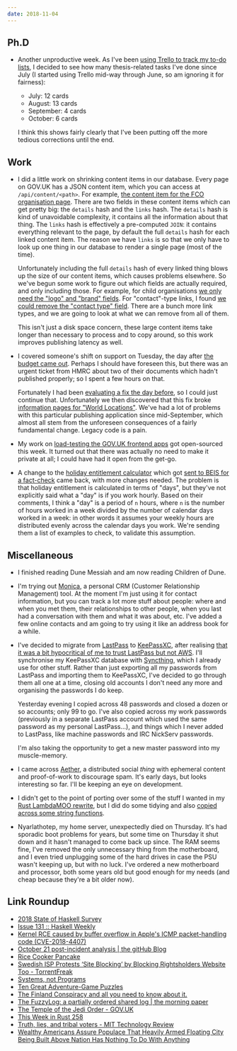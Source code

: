 ```yaml
---
date: 2018-11-04
---
```


## Ph.D

* Another unproductive week.  As I've been [using Trello to track my
  to-do lists][], I decided to see how many thesis-related tasks I've
  done since July (I started using Trello mid-way through June, so am
  ignoring it for fairness):

  * July: 12 cards
  * August: 13 cards
  * September: 4 cards
  * October: 6 cards

  I think this shows fairly clearly that I've been putting off the
  more tedious corrections until the end.

[using Trello to track my to-do lists]: self-organisation.html

## Work

* I did a little work on shrinking content items in our database.
  Every page on GOV.UK has a JSON content item, which you can access
  at `/api/content/<path>`.  For example, [the content item for the
  FCO organisation page][].  There are two fields in these content
  items which can get pretty big: the `details` hash and the `links`
  hash.  The `details` hash is kind of unavoidable complexity, it
  contains all the information about that thing.  The `links` hash is
  effectively a pre-computed `JOIN`: it contains everything relevant
  to the page, by default the full `details` hash for each linked
  content item.  The reason we have `links` is so that we only have to
  look up one thing in our database to render a single page (most of
  the time).

  Unfortunately including the full `details` hash of every linked
  thing blows up the size of our content items, which causes problems
  elsewhere.  So we've begun some work to figure out which fields are
  actually required, and only including those.  For example, for child
  organisations [we only need the "logo" and "brand" fields][].  For
  "contact"-type links, I found [we could remove the "contact type"
  field][].  There are a bunch more link types, and we are going to
  look at what we can remove from all of them.

  This isn't just a disk space concern, these large content items take
  longer than necessary to process and to copy around, so this work
  improves publishing latency as well.

* I covered someone's shift on support on Tuesday, the day after [the
  budget came out][].  Perhaps I should have foreseen this, but there
  was an urgent ticket from HMRC about two of their documents which
  hadn't published properly; so I spent a few hours on that.

  Fortunately I had been [evaluating a fix the day before][], so I
  could just continue that.  Unfortunately we then discovered that
  this fix broke [information pages for "World Locations"][].  We've
  had a lot of problems with this particular publishing application
  since mid-September, which almost all stem from the unforeseen
  consequences of a fairly fundamental change.  Legacy code is a pain.

* My work on [load-testing the GOV.UK frontend apps][] got
  open-sourced this week.  It turned out that there was actually no
  need to make it private at all; I could have had it open from the
  get-go.

* A change to the [holiday entitlement calculator][] which got [sent
  to BEIS for a fact-check][] came back, with more changes needed.
  The problem is that holiday entitlement is calculated in terms of
  "days", but they've not explicitly said what a "day" is if you work
  hourly.  Based on their comments, I think a "day" is a period of `n`
  hours, where `n` is the number of hours worked in a week divided by
  the number of calendar days worked in a week: in other words it
  assumes your weekly hours are distributed evenly across the calendar
  days you work.  We're sending them a list of examples to check, to
  validate this assumption.

[the content item for the FCO organisation page]: https://www.gov.uk/api/content/government/organisations/foreign-commonwealth-office
[we only need the "logo" and "brand" fields]: https://github.com/alphagov/publishing-api/pull/1349
[we could remove the "contact type" field]: https://github.com/alphagov/publishing-api/pull/1364
[the budget came out]: https://www.gov.uk/government/topical-events/budget-2018
[evaluating a fix the day before]: https://github.com/alphagov/whitehall/pull/4440
[information pages for "World Locations"]: https://github.com/alphagov/whitehall/pull/4465
[load-testing the GOV.UK frontend apps]: https://github.com/alphagov/govuk-load-testing
[holiday entitlement calculator]: https://www.gov.uk/calculate-your-holiday-entitlement
[sent to BEIS for a fact-check]: weeknotes-005.html#work

## Miscellaneous

* I finished reading Dune Messiah and am now reading Children of Dune.

* I'm trying out [Monica][], a personal CRM (Customer Relationship
  Management) tool.  At the moment I'm just using it for contact
  information, but you can track a lot more stuff about people: where
  and when you met them, their relationships to other people, when you
  last had a conversation with them and what it was about, etc.  I've
  added a few online contacts and am going to try using it like an
  address book for a while.

* I've decided to migrate from [LastPass][] to [KeePassXC][], after
  realising [that it was a bit hypocritical of me to trust LastPass
  but not AWS][].  I'll synchronise my KeePassXC database with
  [Syncthing][], which I already use for other stuff.  Rather than
  just exporting all my passwords from LastPass and importing them to
  KeePassXC, I've decided to go through them all one at a time,
  closing old accounts I don't need any more and organising the
  passwords I do keep.

  Yesterday evening I copied across 48 passwords and closed a dozen or
  so accounts; only 99 to go.  I've also copied across my work
  passwords (previously in a separate LastPass account which used the
  same password as my personal LastPass...), and things which I never
  added to LastPass, like machine passwords and IRC NickServ
  passwords.

  I'm also taking the opportunity to get a new master password into my
  muscle-memory.

* I came across [Aether][], a distributed social *thing* with
  ephemeral content and proof-of-work to discourage spam.  It's early
  days, but looks interesting so far.  I'll be keeping an eye on
  development.

* I didn't get to the point of porting over some of the stuff I wanted
  in my [Rust LambdaMOO rewrite][], but I did do some tidying and also
  [copied across some string functions][].

* Nyarlathotep, my home server, unexpectedly died on Thursday.  It's
  had sporadic boot problems for years, but some time on Thursday it
  shut down and it hasn't managed to come back up since.  The RAM
  seems fine, I've removed the only unnecessary thing from the
  motherboard, and I even tried unplugging some of the hard drives in
  case the PSU wasn't keeping up, but with no luck.  I've ordered a
  new motherboard and processor, both some years old but good enough
  for my needs (and cheap because they're a bit older now).

[Monica]: https://www.monicahq.com/
[LastPass]: https://www.lastpass.com/
[KeePassXC]: https://keepassxc.org/
[that it was a bit hypocritical of me to trust LastPass but not AWS]: https://twitter.com/barrucadu/status/1036380342347882498
[Syncthing]: https://syncthing.net/
[Aether]: https://getaether.net/
[Rust LambdaMOO rewrite]: https://github.com/barrucadu/lambdamoo
[copied across some string functions]: https://github.com/barrucadu/lambdamoo/blob/master/rust-source/src/ascii_string.rs

## Link Roundup

* [2018 State of Haskell Survey](https://airtable.com/shr8G4RBPD9T6tnDf)
* [Issue 131 :: Haskell Weekly](https://haskellweekly.news/issues/131.html)
* [Kernel RCE caused by buffer overflow in Apple's ICMP packet-handling code (CVE-2018-4407)](https://lgtm.com/blog/apple_xnu_icmp_error_CVE-2018-4407)
* [October 21 post-incident analysis | the gitHub Blog](https://blog.github.com/2018-10-30-oct21-post-incident-analysis/)
* [Rice Cooker Pancake](https://kirbiecravings.com/rice-cooker-pancake/)
* [Swedish ISP Protests ‘Site Blocking’ by Blocking Rightsholders Website Too - TorrentFreak](https://torrentfreak.com/swedish-isp-protest-site-blocking-by-blocking-rightsholders-website-and-more-181102/)
* [Systems, not Programs](https://shalabh.com/programmable-systems/systems-not-programs.html)
* [Ten Great Adventure-Game Puzzles](https://www.filfre.net/2018/11/ten-great-adventure-game-puzzles/)
* [The Finland Conspiracy and all you need to know about it.](https://www.reddit.com/r/finlandConspiracy/comments/52f5ae/the_finland_conspiracy_and_all_you_need_to_know/)
* [The FuzzyLog: a partially ordered shared log | the morning paper](https://blog.acolyer.org/2018/11/02/the-fuzzylog-a-partially-ordered-shared-log/)
* [The Temple of the Jedi Order - GOV.UK](https://www.gov.uk/government/publications/the-temple-of-the-jedi-order)
* [This Week in Rust 258](https://this-week-in-rust.org/blog/2018/10/30/this-week-in-rust-258/)
* [Truth, lies, and tribal voters - MIT Technology Review](https://www.technologyreview.com/s/612149/truth-lies-and-tribal-voters/)
* [Wealthy Americans Assure Populace That Heavily Armed Floating City Being Built Above Nation Has Nothing To Do With Anything](https://www.theonion.com/wealthy-americans-assure-populace-that-heavily-armed-fl-1830183535)
